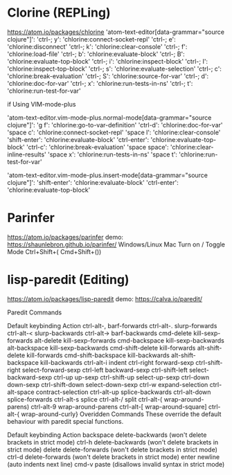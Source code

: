 # Clorine (REPLing)
https://atom.io/packages/chlorine
'atom-text-editor[data-grammar="source clojure"]':
  'ctrl-; y':       'chlorine:connect-socket-repl'
  'ctrl-; e':       'chlorine:disconnect'
  'ctrl-; k':       'chlorine:clear-console'
  'ctrl-; f':       'chlorine:load-file'
  'ctrl-; b':       'chlorine:evaluate-block'
  'ctrl-; B':       'chlorine:evaluate-top-block'
  'ctrl-; i':       'chlorine:inspect-block'
  'ctrl-; I':       'chlorine:inspect-top-block'
  'ctrl-; s':       'chlorine:evaluate-selection'
  'ctrl-; c':       'chlorine:break-evaluation'
  'ctrl-; S':       'chlorine:source-for-var'
  'ctrl-; d':       'chlorine:doc-for-var'
  'ctrl-; x':       'chlorine:run-tests-in-ns'
  'ctrl-; t':       'chlorine:run-test-for-var'

  if Using VIM-mode-plus

  'atom-text-editor.vim-mode-plus.normal-mode[data-grammar="source clojure"]':
  'g f':          'chlorine:go-to-var-definition'
  'ctrl-d':       'chlorine:doc-for-var'
  'space c':      'chlorine:connect-socket-repl'
  'space l':      'chlorine:clear-console'
  'shift-enter':  'chlorine:evaluate-block'
  'ctrl-enter':   'chlorine:evaluate-top-block'
  'ctrl-c':       'chlorine:break-evaluation'
  'space space':  'chlorine:clear-inline-results'
  'space x':      'chlorine:run-tests-in-ns'
  'space t':      'chlorine:run-test-for-var'

'atom-text-editor.vim-mode-plus.insert-mode[data-grammar="source clojure"]':
  'shift-enter': 'chlorine:evaluate-block'
  'ctrl-enter': 'chlorine:evaluate-top-block'

# Parinfer

https://atom.io/packages/parinfer
demo:
https://shaunlebron.github.io/parinfer/
Windows/Linux  Mac
Turn on / Toggle Mode  Ctrl+Shift+(  Cmd+Shift+())

# lisp-paredit (Editing)

https://atom.io/packages/lisp-paredit
demo:
https://calva.io/paredit/

Paredit Commands

Default keybinding  Action
ctrl-alt-,  barf-forwards
ctrl-alt-.  slurp-forwards
ctrl-alt-<  slurp-backwards
ctrl-alt->  barf-backwards
cmd-delete  kill-sexp-forwards
alt-delete  kill-sexp-forwards
cmd-backspace  kill-sexp-backwards
alt-backspace  kill-sexp-backwards
cmd-shift-delete  kill-forwards
alt-shift-delete  kill-forwards
cmd-shift-backspace  kill-backwards
alt-shift-backspace  kill-backwards
ctrl-alt-i  indent
ctrl-right  forward-sexp
ctrl-shift-right  select-forward-sexp
ctrl-left  backward-sexp
ctrl-shift-left  select-backward-sexp
ctrl-up  up-sexp
ctrl-shift-up  select-up-sexp
ctrl-down  down-sexp
ctrl-shift-down  select-down-sexp
ctrl-w  expand-selection
ctrl-alt-space  contract-selection
ctrl-alt-up  splice-backwards
ctrl-alt-down  splice-forwards
ctrl-alt-s  splice
ctrl-alt-/  split
ctrl-alt-(  wrap-around-parens)
ctrl-alt-9  wrap-around-parens
ctrl-alt-[  wrap-around-square]
ctrl-alt-{  wrap-around-curly}
Overidden Commands
These override the default behaviour with paredit special functions.

Default keybinding  Action
backspace  delete-backwards (won't delete brackets in strict mode)
ctrl-h  delete-backwards (won't delete brackets in strict mode)
delete  delete-forwards (won't delete brackets in strict mode)
ctrl-d  delete-forwards (won't delete brackets in strict mode)
enter  newline (auto indents next line)
cmd-v  paste (disallows invalid syntax in strict mode)
